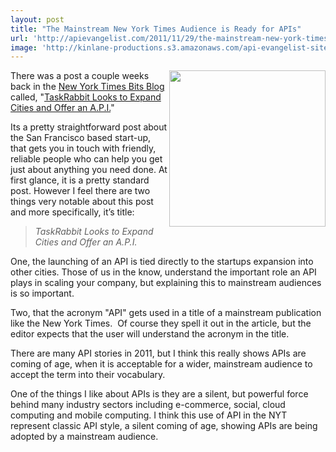 ```yaml
---
layout: post
title: "The Mainstream New York Times Audience is Ready for APIs"
url: 'http://apievangelist.com/2011/11/29/the-mainstream-new-york-times-audience-is-ready-for-apis/'
image: 'http://kinlane-productions.s3.amazonaws.com/api-evangelist-site/blog/NYT-TaskRabbit.png'
---
```


[<img class="c1" src="http://kinlane-productions.s3.amazonaws.com/api-evangelist/NYT-TaskRabbit.png" alt="" width="250" align="right" />][1]

There was a post a couple weeks back in the [New York Times Bits Blog][2] called, "[TaskRabbit Looks to Expand Cities and Offer an A.P.I.][3]"

Its a pretty straightforward post about the San Francisco based start-up, that gets you in touch with friendly, reliable people who can help you get just about anything you need done. At first glance, it is a pretty standard post. However I feel there are two things very notable about this post and more specifically, it’s title:

> _TaskRabbit Looks to Expand Cities and Offer an A.P.I._

One, the launching of an API is tied directly to the startups expansion into other cities. Those of us in the know, understand the important role an API plays in scaling your company, but explaining this to mainstream audiences is so important.

Two, that the acronym "API" gets used in a title of a mainstream publication like the New York Times.  Of course they spell it out in the article, but the editor expects that the user will understand the acronym in the title.

There are many API stories in 2011, but I think this really shows APIs are coming of age, when it is acceptable for a wider, mainstream audience to accept the term into their vocabulary.

One of the things I like about APIs is they are a silent, but powerful force behind many industry sectors including e-commerce, social, cloud computing and mobile computing. I think this use of API in the NYT represent classic API style, a silent coming of age, showing APIs are being adopted by a mainstream audience.

   [1]: http://bits.blogs.nytimes.com/2011/11/10/taskrabbit-looks-to-expand-cities-and-offer-an-a-p-i/
   [2]: http://bits.blogs.nytimes.com/ (New York Times Bits Blog)
   [3]: http://bits.blogs.nytimes.com/2011/11/10/taskrabbit-looks-to-expand-cities-and-offer-an-a-p-i/ (TaskRabbit Looks to Expand Cities and Offers an API)
